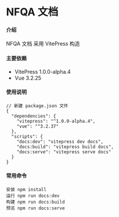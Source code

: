 # NFQA 文档

#### 介绍

NFQA 文档 采用 VitePress 构造

#### 主要依赖

- VitePress 1.0.0-alpha.4
- Vue 3.2.25

#### 使用说明
```
// 新建 package.json 文件
{
  "dependencies": {
    "vitepress": "^1.0.0-alpha.4",
    "vue": "^3.2.37"
  },
  "scripts": {
    "docs:dev": "vitepress dev docs",
    "docs:build": "vitepress build docs",
    "docs:serve": "vitepress serve docs"
  }
}
```
#### 常用命令
```
安装 npm install
运行 npm run docs:dev
构建 npm run docs:build
预览 npm run docs:serve
```
